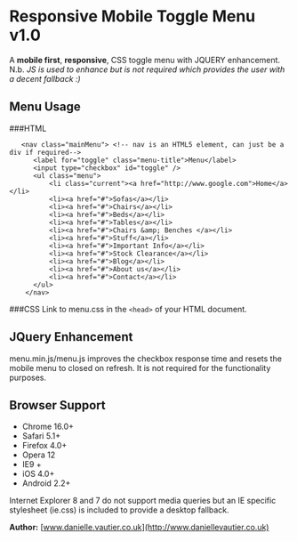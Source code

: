 Responsive Mobile Toggle Menu v1.0
==================================

A **mobile first**, **responsive**, CSS toggle menu with JQUERY enhancement.
N.b. *JS is used to enhance but is not required which provides the user with a decent fallback :)*

Menu Usage
----------

###HTML
```
   <nav class="mainMenu"> <!-- nav is an HTML5 element, can just be a div if required-->
      <label for="toggle" class="menu-title">Menu</label>
      <input type="checkbox" id="toggle" />
      <ul class="menu">
          <li class="current"><a href="http://www.google.com">Home</a></li>
          <li><a href="#">Sofas</a></li>
          <li><a href="#">Chairs</a></li>
          <li><a href="#">Beds</a></li>
          <li><a href="#">Tables</a></li>
          <li><a href="#">Chairs &amp; Benches </a></li>
          <li><a href="#">Stuff</a></li>
          <li><a href="#">Important Info</a></li>
          <li><a href="#">Stock Clearance</a></li>
          <li><a href="#">Blog</a></li>
          <li><a href="#">About us</a></li>
          <li><a href="#">Contact</a></li>
      </ul>
    </nav>
```

###CSS
Link to menu.css in the ``<head>`` of your HTML document.

JQuery Enhancement
------------------
menu.min.js/menu.js improves the checkbox response time and resets the mobile menu to closed on refresh. 
It is not required for the functionality purposes.


Browser Support
---------------
* Chrome 16.0+
* Safari 5.1+
* Firefox 4.0+
* Opera 12
* IE9 +
* iOS 4.0+
* Android 2.2+

Internet Explorer 8 and 7 do not support media queries but an IE specific stylesheet (ie.css) is included 
to provide a desktop fallback.

**Author:** [www.danielle.vautier.co.uk](http://www.daniellevautier.co.uk)